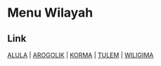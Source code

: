 # Menu Wilayah

## Link

[ALULA](https://github.com/gigit-pemilu/pemilu-2024-95-papua-pegunungan/tree/main/pilpres/hitung-suara/sub/95-papua-pegunungan/sub/01-jayawijaya/sub/22-wita-waya/sub/2003-alula)
 | 
[AROGOLIK](https://github.com/gigit-pemilu/pemilu-2024-95-papua-pegunungan/tree/main/pilpres/hitung-suara/sub/95-papua-pegunungan/sub/01-jayawijaya/sub/22-wita-waya/sub/2004-arogolik)
 | 
[KORMA](https://github.com/gigit-pemilu/pemilu-2024-95-papua-pegunungan/tree/main/pilpres/hitung-suara/sub/95-papua-pegunungan/sub/01-jayawijaya/sub/22-wita-waya/sub/2001-korma)
 | 
[TULEM](https://github.com/gigit-pemilu/pemilu-2024-95-papua-pegunungan/tree/main/pilpres/hitung-suara/sub/95-papua-pegunungan/sub/01-jayawijaya/sub/22-wita-waya/sub/2002-tulem)
 | 
[WILIGIMA](https://github.com/gigit-pemilu/pemilu-2024-95-papua-pegunungan/tree/main/pilpres/hitung-suara/sub/95-papua-pegunungan/sub/01-jayawijaya/sub/22-wita-waya/sub/2005-wiligima)

